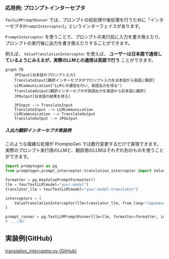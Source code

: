 ### 応用例: プロンプトインターセプタ
`TextLLMPromptRunner` では、プロンプトの前処理や後処理を行うために「インターセプタ(`PromptInterceptor`)」というインターフェイスがあります。

`PromptInterceptor` を使うことで、プロンプトの実行前に入力を書き換えたり、プロンプトの実行後に出力を書き換えたりすることができます。

例えば、 `ValueTranslationInterceptor` を使えば、 **ユーザーは日本語で通信しているようにみえるが、実際のLLMとの通信は英語で行う** ことができます。

```mermaid
graph TB
    JPInput[日本語のプロンプト入力]
    TranslateInput[翻訳インターセプタがプロンプト入力を日本語から英語に翻訳]
    LLMCommunication["LLMとの通信を行い、英語出力を得る"]
    TranslateOutput[翻訳インターセプタが英語出力を英語から日本語に翻訳]
    JPOutput[日本語の結果を得る]

    JPInput --> TranslateInput
    TranslateInput --> LLMCommunication
    LLMCommunication --> TranslateOutput
    TranslateOutput --> JPOutput
```

##### 入出力翻訳インターセプタ実装例

このような複雑な処理が PromptoGen では数行変更するだけで実現できます。実際のプロンプト実行用のLLMと、翻訳用のLLMはそれぞれ別のものを使うことができます。

```python
import promptogen as pg
from promptogen.prompt_interceptor.translation_interceptor import ValueTranslationInterceptor

formatter = pg.KeyValuePromptFormatter()
llm = YourTextLLM(model="your-model")
translator_llm = YourTextLLM(model="your-model-translator")

interceptors = [
    ValueTranslationInterceptor(llm=translator_llm, from_lang="Japanese", to_lang="English"),
]

prompt_runner = pg.TextLLMPromptRunner(llm=llm, formatter=formatter, interceptors=interceptors)
# ...(略)
```

## 実装例(GitHub)

[translation_interceptor.py (GitHub)](https://github.com/zawakin/promptogen/blob/main/examples/prompt_interceptor/translation_interceptor.py)
